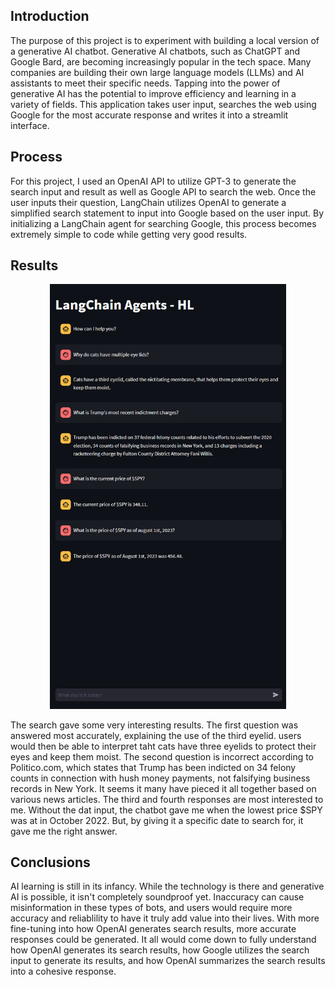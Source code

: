 ## Introduction
The purpose of this project is to experiment with building a local version of a generative AI chatbot. Generative AI chatbots, such as ChatGPT and Google Bard, are becoming increasingly popular in the tech space. Many companies are building their own large language models (LLMs) and AI assistants to meet their specific needs. Tapping into the power of generative AI has the potential to improve efficiency and learning in a variety of fields. This application takes user input, searches the web using Google for the most accurate response and writes it into a streamlit interface.

## Process
For this project, I used an OpenAI API to utilize GPT-3 to generate the search input and result as well as Google API to search the web. Once the user inputs their question, LangChain utilizes OpenAI to generate a simplified search statement to input into Google based on the user input. By initializing a LangChain agent for searching Google, this process becomes extremely simple to code while getting very good results.

## Results
<p align="center">
  <img src="https://github.com/leeharry709/generative-nlp-chatbot/blob/main/lanchain_agents_ss.png?raw=true" width='75%'>
</p>
The search gave some very interesting results. The first question was answered most accurately, explaining the use of the third eyelid. users would then be able to interpret taht cats have three eyelids to protect their eyes and keep them moist. The second question is incorrect according to Politico.com, which states that Trump has been indicted on 34 felony counts in connection with hush money payments, not falsifying business records in New York. It seems it many have pieced it all together based on various news articles. The third and fourth responses are most interested to me. Without the dat input, the chatbot gave me when the lowest price $SPY was at in October 2022. But, by giving it a specific date to search for, it gave me the right answer.

## Conclusions
AI learning is still in its infancy. While the technology is there and generative AI is possible, it isn't completely soundproof yet. Inaccuracy can cause misinformation in these types of bots, and users would require more accuracy and reliablility to have it truly add value into their lives. With more fine-tuning into how OpenAI generates search results, more accurate responses could be generated. It all would come down to fully understand how OpenAI generates its search results, how Google utilizes the search input to generate its results, and how OpenAI summarizes the search results into a cohesive response. 

